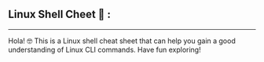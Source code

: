 ## Linux Shell Cheet 🐧 :
***

Hola! 🤓 This is a Linux shell cheat sheet that can help you gain a good understanding of Linux CLI commands. Have fun exploring!

